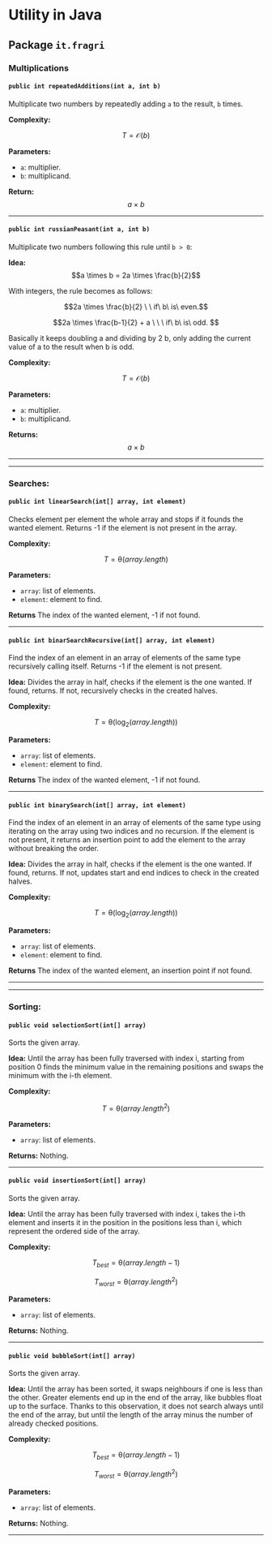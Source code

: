 # Utility in Java

## Package `it.fragri`

### Multiplications

#### `public int repeatedAdditions(int a, int b)`

Multiplicate two numbers by repeatedly adding `a` to the result, `b` times.

**Complexity:**  

$$T = \mathcal{O}(b)$$

**Parameters:**  
- `a`: multiplier.
- `b`: multiplicand.

**Return:**  
$$a \times b$$

---

#### `public int russianPeasant(int a, int b)`
Multiplicate two numbers following this rule until `b > 0`:

**Idea:**  
  $$a \times b = 2a \times \frac{b}{2}$$
  
With integers, the rule becomes as follows:

$$2a \times \frac{b}{2} \ \ if\ b\ is\ even.$$

$$2a \times \frac{b-1}{2} + a \ \ \ if\ b\ is\ odd. $$

Basically it keeps doubling a and dividing by 2 b, only adding the current value of a to the result when b is odd.

**Complexity:**  

$$T = \mathcal{O}(b)$$

**Parameters:**  
- `a`: multiplier.
- `b`: multiplicand.

**Returns:**  
$$a \times b$$

---
---

### Searches:

#### `public int linearSearch(int[] array, int element)`

Checks element per element the whole array and stops if it founds the wanted element.
Returns -1 if the element is not present in the array.

**Complexity:**  

$$T = \mathcal{\theta}(array.length)$$

**Parameters:**
- `array`: list of elements.
- `element`: element to find.

**Returns**
The index of the wanted element, -1 if not found.

---   

#### `public int binarSearchRecursive(int[] array, int element)`

Find the index of an element in an array of elements of the same type recursively calling itself. Returns -1 if the element is not present.

**Idea:**
Divides the array in half, checks if the element is the one wanted. If found, returns. If not, recursively checks in the created halves.

**Complexity:**  

$$T = \mathcal{\theta}(\log_2 (array.length))$$

**Parameters:**
- `array`: list of elements.
- `element`: element to find.

**Returns**
The index of the wanted element, -1 if not found.

---

#### `public int binarySearch(int[] array, int element)`

Find the index of an element in an array of elements of the same type using iterating on the array using two indices and no recursion. If the element is not present, it returns an insertion point to add the element to the array without breaking the order.

**Idea:**
Divides the array in half, checks if the element is the one wanted. If found, returns. If not, updates start and end indices to check in the created halves.

**Complexity:**  

$$T = \mathcal{\theta}(\log_2 (array.length))$$

**Parameters:**
- `array`: list of elements.
- `element`: element to find.

**Returns**
The index of the wanted element, an insertion point if not found.

---
---

### Sorting:

#### `public void selectionSort(int[] array)`

Sorts the given array.

**Idea:**
Until the array has been fully traversed with index i, starting from position 0 finds the minimum value in the remaining positions and swaps the minimum with the i-th element.

**Complexity:**  

$$T = \mathcal{\theta}(array.length^2)$$

**Parameters:**
- `array`: list of elements.

**Returns:**
Nothing.

---

#### `public void insertionSort(int[] array)`

Sorts the given array.

**Idea:** 
Until the array has been fully traversed with index i, takes the i-th element and inserts it in the position in the positions less than i, which represent the ordered side of the array. 

**Complexity:**  

$$T_{best} = \mathcal{\theta}(array.length-1)$$

$$T_{worst} = \mathcal{\theta}(array.length^2)$$

**Parameters:**
- `array`: list of elements.

**Returns:**
Nothing.

---

#### `public void bubbleSort(int[] array)`

Sorts the given array.

**Idea:** 
Until the array has been sorted, it swaps neighbours if one is less than the other.
Greater elements end up in the end of the array, like bubbles float up to the surface. Thanks to this observation, it does not search always until the end of the array, but until the length of the array minus the number of already checked positions.

**Complexity:**  

$$T_{best} = \mathcal{\theta}(array.length-1)$$

$$T_{worst} = \mathcal{\theta}(array.length^2)$$

**Parameters:**
- `array`: list of elements.

**Returns:**
Nothing.

---

